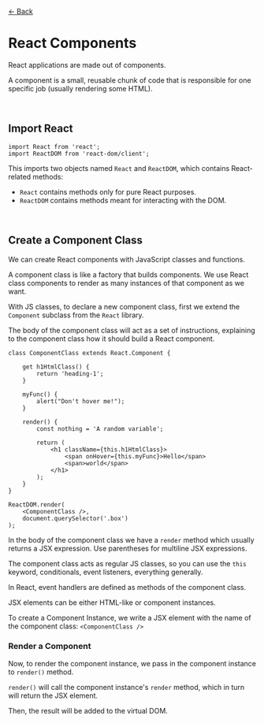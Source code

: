 [&larr; Back](./README.md)

# **React Components**

React applications are made out of components.

A component is a small, reusable chunk of code that is responsible for one specific job (usually rendering some HTML).

<br>

## **Import React**

```JSX
import React from 'react';
import ReactDOM from 'react-dom/client';
```

This imports two objects named `React` and `ReactDOM`, which contains React-related methods:

- `React` contains methods only for pure React purposes.
- `ReactDOM` contains methods meant for interacting with the DOM.

<br>

## **Create a Component Class**

We can create React components with JavaScript classes and functions.

A component class is like a factory that builds components. We use React class components to render as many instances of that component as we want.

With JS classes, to declare a new component class, first we extend the `Component` subclass from the `React` library.

The body of the component class will act as a set of instructions, explaining to the component class how it should build a React component.

```JSX
class ComponentClass extends React.Component {

    get h1HtmlClass() {
        return 'heading-1';
    }

    myFunc() {
        alert("Don't hover me!");
    }

    render() {
        const nothing = 'A random variable';

        return (
            <h1 className={this.h1HtmlClass}>
                <span onHover={this.myFunc}>Hello</span>
                <span>world</span>
            </h1>
        );
    }
}

ReactDOM.render(
    <ComponentClass />,
    document.querySelector('.box')
);
```

In the body of the component class we have a `render` method which usually returns a JSX expression. Use parentheses for multiline JSX expressions.

The component class acts as regular JS classes, so you can use the `this` keyword, conditionals, event listeners, everything generally.

In React, event handlers are defined as methods of the component class.

JSX elements can be either HTML-like or component instances.

To create a Component Instance, we write a JSX element with the name of the component class: `<ComponentClass />`

### **Render a Component**

Now, to render the component instance, we pass in the component instance to `render()` method.

`render()` will call the component instance's `render` method, which in turn will return the JSX element.

Then, the result will be added to the virtual DOM.

